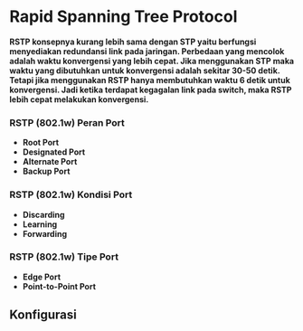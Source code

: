 # Rapid Spanning Tree Protocol

<b>RSTP<b> konsepnya kurang lebih sama dengan STP yaitu berfungsi menyediakan redundansi link pada jaringan. Perbedaan yang mencolok adalah waktu konvergensi yang lebih cepat. Jika menggunakan STP maka waktu yang dibutuhkan untuk konvergensi adalah sekitar 30-50 detik. Tetapi jika menggunakan RSTP hanya membutuhkan waktu 6 detik untuk konvergensi. Jadi ketika terdapat kegagalan link pada switch, maka RSTP lebih cepat melakukan konvergensi.

### RSTP (802.1w) Peran Port
- Root Port
- Designated Port
- Alternate Port
- Backup Port
  
### RSTP (802.1w) Kondisi Port
- Discarding
- Learning
- Forwarding

### RSTP (802.1w) Tipe Port
- Edge Port
- Point-to-Point Port
  
 ## Konfigurasi
  
 
